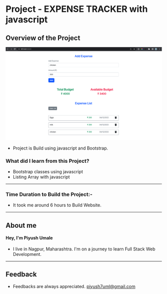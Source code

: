 # Project - **EXPENSE TRACKER with javascript**

## **Overview of the Project** 

![Alt Live-Screenshot](/ss.png)



- Project is Build using javascript and Bootstrap.



### **What did I learn from this Project?**

 - Bootstrap classes using javascript
 - Listing Array with javascript 
 

---

### **Time Duration to Build the Project:-**

- It took me around 6 hours to Build Website. 

---

## **About me**

#### **Hey, I'm Piyush Umale**

- I live in Nagpur, Maharashtra. I'm on a journey to learn Full Stack Web Development.

---

## **Feedback**
- Feedbacks are always appreciated. piyush7uml@gmail.com
